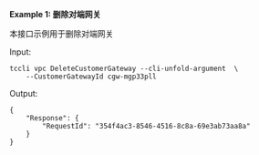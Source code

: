 **Example 1: 删除对端网关**

本接口示例用于删除对端网关

Input: 

```
tccli vpc DeleteCustomerGateway --cli-unfold-argument  \
    --CustomerGatewayId cgw-mgp33pll
```

Output: 
```
{
    "Response": {
        "RequestId": "354f4ac3-8546-4516-8c8a-69e3ab73aa8a"
    }
}
```

